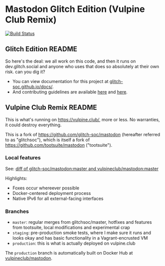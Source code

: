 #  Mastodon Glitch Edition (Vulpine Club Remix)  #

[![Build Status](https://img.shields.io/circleci/project/github/glitch-soc/mastodon.svg)](https://circleci.com/gh/vulpineclub/mastodon)

## Glitch Edition README ##

[circleci-glitch-soc]: https://circleci.com/gh/glitch-soc/mastodon

So here's the deal: we all work on this code, and then it runs on dev.glitch.social and anyone who uses that does so absolutely at their own risk. can you dig it?

- You can view documentation for this project at [glitch-soc.github.io/docs/](https://glitch-soc.github.io/docs/).
- And contributing guidelines are available [here](CONTRIBUTING.md) and [here](https://glitch-soc.github.io/docs/contributing/).

## Vulpine Club Remix README ##

[circleci-vulpineclub]: https://circleci.com/gh/vulpineclub/mastodon

This is what's running on https://vulpine.club/, more or less. No warranties, it could destroy everything. 

This is a fork of https://github.com/glitch-soc/mastodon (hereafter referred to as "glitchsoc"), which is itself a fork of https://github.com/tootsuite/mastodon ("tootsuite").

### Local features ###

See: [diff of glitch-soc/mastodon:master and vulpineclub/mastodon:master](https://github.com/glitch-soc/mastodon/compare/master...vulpineclub:master)

Highlights:

- Foxes occur whereever possible
- Docker-centered deployment process
- Native IPv6 for all external-facing interfaces

### Branches ###

- `master`: regular merges from glitchsoc/master, hotfixes and features from tootsuite, local modifications and experimental crap
- `staging`: pre-production smoke tests, where I make sure it runs and looks okay and has basic functionality in a Vagrant-encrusted VM
- `production`: this is what is actually deployed on vulpine.club

The `production` branch is automatically built on Docker Hub at [vulpineclub/mastodon](https://hub.docker.com/r/vulpineclub/mastodon/).
